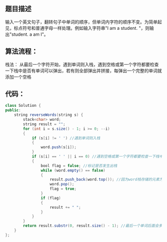 ﻿## 题目描述

输入一个英文句子，翻转句子中单词的顺序，但单词内字符的顺序不变。为简单起见，标点符号和普通字母一样处理。例如输入字符串"I am a student. "，则输出"student. a am I"。

## 算法流程：

栈法：
从最后一个字符开始，遇到单词则入栈，遇到空格或第一个字符都要检查一下栈中是否有单词可以弹出，若有则全部弹出并拼接，每弹出一个完整的单词就添加一个空格

## 代码：

```java
class Solution {
public:
    string reverseWords(string s) {
        stack<char> word;
        string result = "";
        for (int i = s.size() - 1; i >= 0; --i)
        {
            if (s[i] != ' ') //遇到单词则入栈
            {
                word.push(s[i]);
            }
            if (s[i] == ' ' || i == 0) //遇到空格或第一个字符都要检查一下栈中是否有单词可以弹出
            {
                bool flag = false; //标记是否发生出栈
                while (word.empty() == false)
                {
                    result.push_back(word.top()); //因为word栈存储的元素为char型，而result为string型，故不能相加，只能使用push_back()
                    word.pop();
                    flag = true;
                }
                if (flag)
                {
                    result += " ";
                }
            }
        }
        return result.substr(0, result.size() - 1); //最后一个单词后面会多加一个空格
    }
};
```


